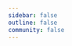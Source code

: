 ```yaml
---
sidebar: false
outline: false
community: false
---
```


<script setup>
import { data } from '../../../.vitepress/theme/chronicles.data'
import Chronicles from '../../../.vitepress/components/Chronicles.vue'
</script>

<Chronicles :data="data" />
